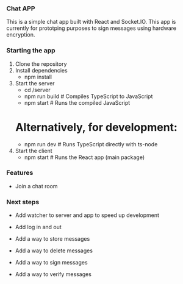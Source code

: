 ### Chat APP

This is a simple chat app built with React and Socket.IO.
This app is currently for prototping purposes to sign messages using hardware encryption.

### Starting the app

1. Clone the repository
2. Install dependencies
    - npm install
3. Start the server
    - cd /server
    - npm run build    # Compiles TypeScript to JavaScript
    - npm start        # Runs the compiled JavaScript
    # Alternatively, for development:
    - npm run dev      # Runs TypeScript directly with ts-node
4. Start the client
    - npm start        # Runs the React app (main package)

### Features

- Join a chat room

### Next steps

- Add watcher to server and app to speed up development
- Add log in and out
- Add a way to store messages
- Add a way to delete messages

- Add a way to sign messages
- Add a way to verify messages